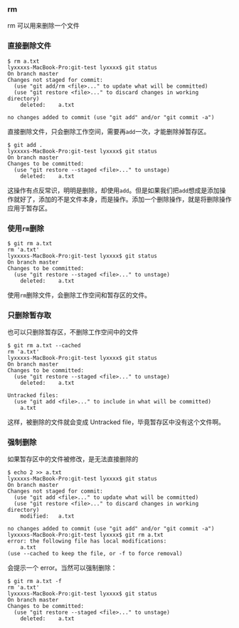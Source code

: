 ### rm

rm 可以用来删除一个文件


### 直接删除文件
```
$ rm a.txt
lyxxxxs-MacBook-Pro:git-test lyxxxx$ git status
On branch master
Changes not staged for commit:
  (use "git add/rm <file>..." to update what will be committed)
  (use "git restore <file>..." to discard changes in working directory)
	deleted:    a.txt

no changes added to commit (use "git add" and/or "git commit -a")
```
直接删除文件，只会删除工作空间，需要再`add`一次，才能删除掉暂存区。
```
$ git add .
lyxxxxs-MacBook-Pro:git-test lyxxxx$ git status
On branch master
Changes to be committed:
  (use "git restore --staged <file>..." to unstage)
	deleted:    a.txt
```
这操作有点反常识，明明是删除，却使用`add`。但是如果我们把`add`想成是添加操作就好了，添加的不是文件本身，而是操作。添加一个删除操作，就是将删除操作应用于暂存区。
### 使用`rm`删除
```
$ git rm a.txt 
rm 'a.txt'
lyxxxxs-MacBook-Pro:git-test lyxxxx$ git status
On branch master
Changes to be committed:
  (use "git restore --staged <file>..." to unstage)
	deleted:    a.txt

```
使用`rm`删除文件，会删除工作空间和暂存区的文件。

### 只删除暂存取
也可以只删除暂存区，不删除工作空间中的文件
```
$ git rm a.txt --cached
rm 'a.txt'
lyxxxxs-MacBook-Pro:git-test lyxxxx$ git status
On branch master
Changes to be committed:
  (use "git restore --staged <file>..." to unstage)
	deleted:    a.txt

Untracked files:
  (use "git add <file>..." to include in what will be committed)
	a.txt

```
这样，被删除的文件就会变成 Untracked file，毕竟暂存区中没有这个文件啊。

### 强制删除
如果暂存区中的文件被修改，是无法直接删除的
```
$ echo 2 >> a.txt 
lyxxxxs-MacBook-Pro:git-test lyxxxx$ git status
On branch master
Changes not staged for commit:
  (use "git add <file>..." to update what will be committed)
  (use "git restore <file>..." to discard changes in working directory)
	modified:   a.txt

no changes added to commit (use "git add" and/or "git commit -a")
lyxxxxs-MacBook-Pro:git-test lyxxxx$ git rm a.txt 
error: the following file has local modifications:
    a.txt
(use --cached to keep the file, or -f to force removal)
```
会提示一个 error。当然可以强制删除：
```
$ git rm a.txt -f
rm 'a.txt'
lyxxxxs-MacBook-Pro:git-test lyxxxx$ git status
On branch master
Changes to be committed:
  (use "git restore --staged <file>..." to unstage)
	deleted:    a.txt
```